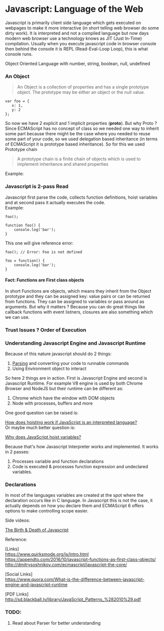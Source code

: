 # Javascript: Language of the Web

Javascript is primarily client side language which gets executed on webpages to make it more interactive (in short telling web browser do some dirty work). It is interpreted and not a compiled language but now days modern web browser use a technology knows as JIT (Just In-Time) compilation. Usually when you execute javascript code in browser console then behind the console it is REPL (Read-Eval-Loop Loop), this is what console runs.

Object Oriented Language with number, string, boolean, null, undefined

### An Object

> An Object is a collection of properties and has a single prototype object. The prototype may be either an object or the null value.
```
var foo = {
   x: 1,
   y: 2
};
```
So now we have 2 explicit and 1 implicit properties (__proto__). But why Proto ?<br>
Since ECMAScript has no concept of class so we needed one way to inherit some part because there might be the case where you needed to reuse some part of your code, so we used delegation based inheritance (in terms of ECMAScript it is prototype based inheritance). So for this we used Prototype chain

> A prototype chain is a finite chain of objects which is used to implement inheritance and shared properties

Example:


### Javascript is 2-pass Read

Javascript first parse the code, collects function definitions, hoist variables and at second pass it actually executes the code.<br>
Example:
```
foo();

function foo() {
    console.log('bar');
}
```
This one will give reference error:
```
foo(); // Error: Foo is not defined

foo = function() {
    console.log('bar');
}
```

#### Fact: Functions are First class objects

In short Functions are objects, which means they inherit from the Object prototype and they can be assigned key: value pairs or can be returned from functions. They can be assigned to variables or pass around as arguments. But why it matters ? Because you can do great things like callback functions with event listners, closures are also something which we can use.

### Trust Issues ? Order of Execution



### Understanding Javascript Engine and Javascript Runtime
Because of this nature javascript should do 2 things:<br>
1. [Parsing](https://en.wikipedia.org/wiki/Parsing) and converting your code to runnable commands<br>
2. Using Environment object to interact

So here 2 things are in action. First is Javascript Engine and second is Javascript Runtime. For example V8 engine is used by both Chrome Browser and NodeJS but their runtime can be different as:<br>
1. Chrome which have the window with DOM objects<br>
2. Node with processes, buffers and more

One good question can be raised is:

[How does hoisting work if JavaScript is an interpreted language?](https://stackoverflow.com/questions/45620041/how-does-hoisting-work-if-javascript-is-an-interpreted-language)<br>
Or maybe much better question is:

[Why does JavaScript hoist variables?](https://stackoverflow.com/questions/15005098/why-does-javascript-hoist-variables)

Because that's how Javascript Interpreter works and implemented. It works in 2 passes:

1. Processes variable and function declarations<br>
2. Code is executed & processes function expression and undeclared variables.

### Declarations

In most of the languages variables are created at the spot where the declaration occurs like in C language. In Javascript this is not the case, it actually depends on how you declare them and ECMAScript 6 offers options to make controlling scope easier.

Side videos:

[The Birth & Death of Javascript](https://www.destroyallsoftware.com/talks/the-birth-and-death-of-javascript)







Reference:

[Links]<br>
https://www.quirksmode.org/js/intro.html
https://appendto.com/2016/10/javascript-functions-as-first-class-objects/
http://dmitrysoshnikov.com/ecmascript/javascript-the-core/

[Social Links]<br>
https://www.quora.com/What-is-the-difference-between-javascript-engine-and-javascript-runtime

[PDF Links]<br>
http://sd.blackball.lv/library/JavaScript_Patterns_%282010%29.pdf

### TODO:

1. Read about Parser for better understanding
